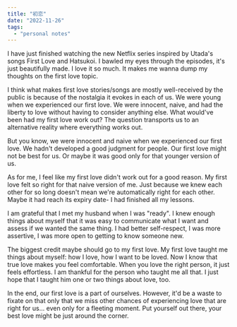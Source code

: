 ```yaml
---
title: "初恋"
date: "2022-11-26"
tags: 
  - "personal notes"
---
```


I have just finished watching the new Netflix series inspired by Utada's songs First Love and Hatsukoi. I bawled my eyes through the episodes, it's just beautifully made. I love it so much. It makes me wanna dump my thoughts on the first love topic.

I think what makes first love stories/songs are mostly well-received by the public is because of the nostalgia it evokes in each of us. We were young when we experienced our first love. We were innocent, naive, and had the liberty to love without having to consider anything else. What would've been had my first love work out? The question transports us to an alternative reality where everything works out.

But you know, we were innocent and naive when we experienced our first love. We hadn't developed a good judgment for people. Our first love might not be best for us. Or maybe it was good only for that younger version of us.

As for me, I feel like my first love didn't work out for a good reason. My first love felt so right for that naive version of me. Just because we knew each other for so long doesn't mean we're automatically right for each other. Maybe it had reach its expiry date- I had finished all my lessons.

I am grateful that I met my husband when I was "ready". I knew enough things about myself that it was easy to communicate what I want and assess if we wanted the same thing. I had better self-respect, I was more assertive, I was more open to getting to know someone new.

The biggest credit maybe should go to my first love. My first love taught me things about myself: how I love, how I want to be loved. Now I know that true love makes you feel comfortable. When you love the right person, it just feels effortless. I am thankful for the person who taught me all that. I just hope that I taught him one or two things about love, too.

In the end, our first love is a part of ourselves. However, it'd be a waste to fixate on that only that we miss other chances of experiencing love that are right for us... even only for a fleeting moment. Put yourself out there, your best love might be just around the corner.
